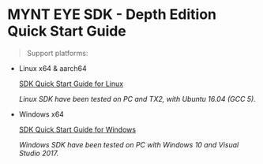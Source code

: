 # MYNT EYE SDK - Depth Edition Quick Start Guide

> Support platforms:
* Linux x64 & aarch64

    [SDK Quick Start Guide for Linux](docs/guide_build_linux.md)

    *Linux SDK have been tested on PC and TX2, with Ubuntu 16.04 (GCC 5).*

* Windows x64

    [SDK Quick Start Guide for Windows](docs/guide_build_win.md)

    *Windows SDK have been tested on PC with Windows 10 and Visual Studio 2017.*

